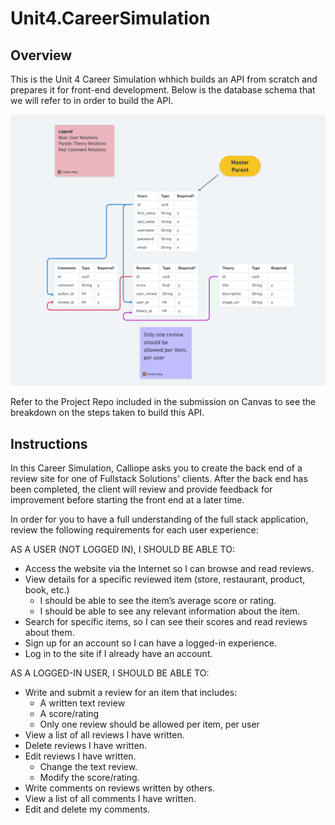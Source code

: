 # Unit4.CareerSimulation

## Overview
This is the Unit 4 Career Simulation whhich builds an API from scratch and prepares it for front-end development.
Below is the database schema that we will refer to in order to build the API.

![alt text](Database-Schema.png)

Refer to the Project Repo included in the submission on Canvas to see the breakdown on the steps taken to build this API.

## Instructions
In this Career Simulation, Calliope asks you to create the back end of a review site for one of Fullstack Solutions' clients. After the back end has been completed, the client will review and provide feedback for improvement before starting the front end at a later time.

In order for you to have a full understanding of the full stack application, review the following requirements for each user experience: 

AS A USER (NOT LOGGED IN), I SHOULD BE ABLE TO: 
* Access the website via the Internet so I can browse and read reviews.
* View details for a specific reviewed item (store, restaurant, product, book, etc.)
     * I should be able to see the item’s average score or rating.
    * I should be able to see any relevant information about the item.
* Search for specific items, so I can see their scores and read reviews about them.
* Sign up for an account so I can have a logged-in experience.
* Log in to the site if I already have an account.

AS A LOGGED-IN USER, I SHOULD BE ABLE TO:
* Write and submit a review for an item that includes:
    * A written text review
    * A score/rating
    * Only one review should be allowed per item, per user
* View a list of all reviews I have written.
* Delete reviews I have written.
* Edit reviews I have written.
    * Change the text review.
    * Modify the score/rating.
* Write comments on reviews written by others.
* View a list of all comments I have written.
* Edit and delete my comments.
